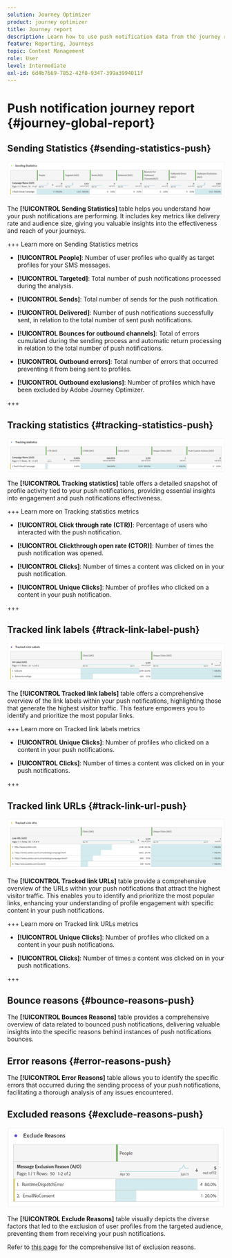 ```yaml
---
solution: Journey Optimizer
product: journey optimizer
title: Journey report
description: Learn how to use push notification data from the journey report
feature: Reporting, Journeys
topic: Content Management
role: User
level: Intermediate
exl-id: 6d4b7669-7852-42f0-9347-399a3994011f
---
```

# Push notification journey report {#journey-global-report}

## Sending Statistics {#sending-statistics-push}

![](assets/cja-campaign-push-sending-stat.png)

The **[!UICONTROL Sending Statistics]** table helps you understand how your push notifications are performing. It includes key metrics like delivery rate and audience size, giving you valuable insights into the effectiveness and reach of your journeys.

+++ Learn more on Sending Statistics metrics

* **[!UICONTROL People]**: Number of user profiles who qualify as target profiles for your SMS messages.

* **[!UICONTROL Targeted]**: Total number of push notifications processed during the analysis.

* **[!UICONTROL Sends]**: Total number of sends for the push notification.

* **[!UICONTROL Delivered]**: Number of push notifications successfully sent, in relation to the total number of sent push notifications.

* **[!UICONTROL Bounces for outbound channels]**: Total of errors cumulated during the sending process and automatic return processing in relation to the total number of push notifications.

* **[!UICONTROL Outbound errors]**: Total number of errors that occurred preventing it from being sent to profiles.

* **[!UICONTROL Outbound exclusions]**: Number of profiles which have been excluded by Adobe Journey Optimizer.

+++

## Tracking statistics {#tracking-statistics-push}

![](assets/cja-campaign-push-track-stat.png)

The **[!UICONTROL Tracking statistics]** table offers a detailed snapshot of profile activity tied to your push notifications, providing essential insights into engagement and push notifications effectiveness.

+++ Learn more on Tracking statistics metrics

* **[!UICONTROL Click through rate (CTR)]**: Percentage of users who interacted with the push notification.

* **[!UICONTROL Clickthrough open rate (CTOR)]**: Number of times the push notification was opened.

* **[!UICONTROL Clicks]**: Number of times a content was clicked on in your push notification.

* **[!UICONTROL Unique Clicks]**: Number of profiles who clicked on a content in your push notification.

<!--
* **[!UICONTROL Push custom actions]**: 
-->
+++

## Tracked link labels {#track-link-label-push}

![](assets/cja-campaign-push-link-labels.png)

The **[!UICONTROL Tracked link labels]** table offers a comprehensive overview of the link labels within your push notifications, highlighting those that generate the highest visitor traffic. This feature empowers you to identify and prioritize the most popular links.

+++ Learn more on Tracked link labels metrics

* **[!UICONTROL Unique Clicks]**: Number of profiles who clicked on a content in your push notifications.

* **[!UICONTROL Clicks]**: Number of times a content was clicked on in your push notifications.

+++

## Tracked link URLs {#track-link-url-push}

![](assets/cja-campaign-push-link-urls.png)

The **[!UICONTROL Tracked link URLs]** table provide a comprehensive overview of the URLs within your push notifications that attract the highest visitor traffic. This enables you to identify and prioritize the most popular links, enhancing your understanding of profile engagement with specific content in your push notifications.

+++ Learn more on Tracked link URLs metrics

* **[!UICONTROL Unique Clicks]**: Number of profiles who clicked on a content in your push notifications.

* **[!UICONTROL Clicks]**: Number of times a content was clicked on in your push notifications.

+++

## Bounce reasons {#bounce-reasons-push}

The **[!UICONTROL Bounces Reasons]** table provides a comprehensive overview of data related to bounced push notifications, delivering valuable insights into the specific reasons behind instances of push notifications bounces.

## Error reasons {#error-reasons-push}

The **[!UICONTROL Error Reasons]** table allows you to identify the specific errors that occurred during the sending process of your push notifications, facilitating a thorough analysis of any issues encountered.

## Excluded reasons {#exclude-reasons-push}

![](assets/cja-campaign-push-excluded.png)

The **[!UICONTROL Exclude Reasons]** table visually depicts the diverse factors that led to the exclusion of user profiles from the targeted audience, preventing them from receiving your push notifications.

Refer to [this page](exclusion-list.md) for the comprehensive list of exclusion reasons.
